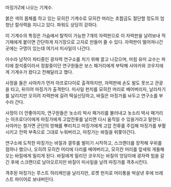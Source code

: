 마징가Z에 나오는 기계수.  

붉은 색의 몸체를 하고 있는 모히칸 기계수로 모히칸 머리는 초합금도 절단할 정도의 엄청난 절삭력을 지니고 있다. 파워도 상당히 강하다.  

이 기계수의 특징은 가슴에서 탈착이 가능한 7개의 자력판으로 이 자력판을 날려보내 적 기체에게 붙이면 간단하게 자기장으로 고자로 만들어 줄
수 있다. 자력판이 떨어져나간 곳에는 구멍이 있는데 여기서 미사일이 나간다.  

아수라 남작이 파티중인 광자력 연구소를 치기 위해 끌고 나갔으며, 마침 유미 교수는 파티에 참석중이라서 정찰중이던 연구원들은 보스 패거리에게
부탁해 사야카와 코우지에게 기계수가 왔다고 전해달라고 했다.  

사정을 들은 사야카가 먼저 아프로다이로 출격하지만, 자력판에 손도 발도 못쓰고 관광을 타고, 뒤이어 마징가가 출격한다. 미사일 펀치를 모히칸
머리로 베어버리자, 날라차기를 날리지만 오히려 자력판에 걸려 떡실신당하고, 바질은 마징가를 놔두고 연구소를 부수러 간다.  

사정이 더 안좋아지자, 연구원들은 놋소리 박사 패거리를 불러내고 놋소리 박사 패거리는 아프로다이에게 마징가에게 고압전류를 날리면 다시 움직일
수 있을거라고 말한다. 사야카는 철가면 군단의 방해를 뿌리치고 마징가에게 고압 전류를 주입해 마징가를 부활시키고 전력 부족으로 그대로
누워버리고, 마징가는 바질을 뒤쫓아간다.  

연구소에 도착한 마징가는 바질과 결투를 벌이기 시작하고, 스크랜더를 장착해 우위를 점하나 했으나, 오히려 모히칸 머리에 다리를 베여버리고,
모히칸 머리를 앞세워 개돌해오는 바질에게 밀리게 된다. 바질에게 밀리던 코우지는 바질의 엉덩이에 광자력 빔을 갈긴 후에 스크랜더로
날아오르지만 바질이 미사일을 날려 마징가를 격추시킨다.  

격추된 마징가는 루스트 허리케인을 날리지만, 로켓 펀치로 머리통을 박살낸 후에 브레스트 파이어로 보내버린다.  


